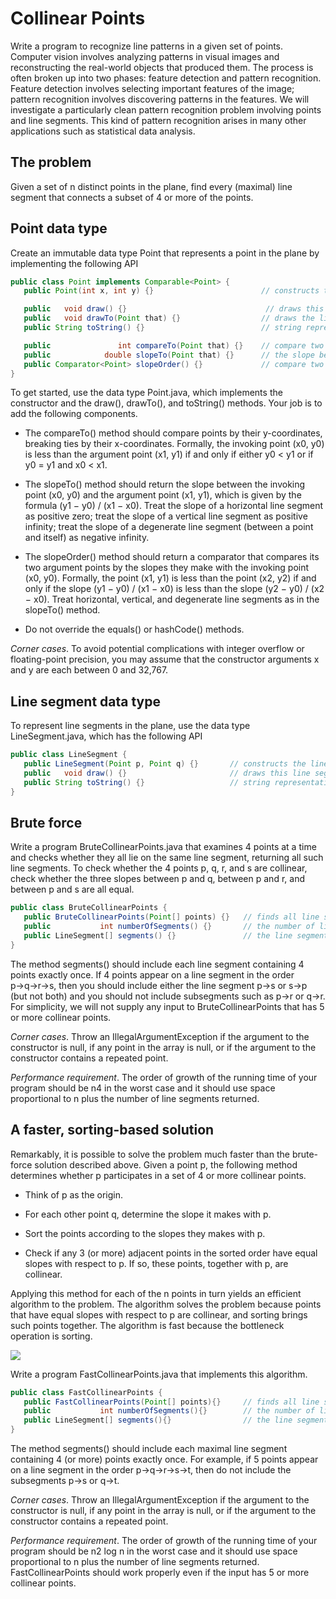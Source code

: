 # Collinear Points

Write a program to recognize line patterns in a given set of points.
Computer vision involves analyzing patterns in visual images and reconstructing the real-world objects that produced them. The process is often broken up into two phases: feature detection and pattern recognition. Feature detection involves selecting important features of the image; pattern recognition involves discovering patterns in the features. We will investigate a particularly clean pattern recognition problem involving points and line segments. This kind of pattern recognition arises in many other applications such as statistical data analysis.

## The problem

 Given a set of n distinct points in the plane, find every (maximal) line segment that connects a subset of 4 or more of the points.
 
## Point data type

Create an immutable data type Point that represents a point in the plane by implementing the following API

```java
public class Point implements Comparable<Point> {
   public Point(int x, int y) {}                        // constructs the point (x, y)

   public   void draw() {}                               // draws this point
   public   void drawTo(Point that) {}                  // draws the line segment from this point to that point
   public String toString() {}                          // string representation

   public               int compareTo(Point that) {}    // compare two points by y-coordinates, breaking ties by x-coordinates
   public            double slopeTo(Point that) {}      // the slope between this point and that point
   public Comparator<Point> slopeOrder() {}             // compare two points by slopes they make with this point
}
```

To get started, use the data type Point.java, which implements the constructor and the draw(), drawTo(), and toString() methods. Your job is to add the following components.

- The compareTo() method should compare points by their y-coordinates, breaking ties by their x-coordinates. Formally, the invoking point (x0, y0) is less than the argument point (x1, y1) if and only if either y0 < y1 or if y0 = y1 and x0 < x1.

- The slopeTo() method should return the slope between the invoking point (x0, y0) and the argument point (x1, y1), which is given by the formula (y1 − y0) / (x1 − x0). Treat the slope of a horizontal line segment as positive zero; treat the slope of a vertical line segment as positive infinity; treat the slope of a degenerate line segment (between a point and itself) as negative infinity.

- The slopeOrder() method should return a comparator that compares its two argument points by the slopes they make with the invoking point (x0, y0). Formally, the point (x1, y1) is less than the point (x2, y2) if and only if the slope (y1 − y0) / (x1 − x0) is less than the slope (y2 − y0) / (x2 − x0). Treat horizontal, vertical, and degenerate line segments as in the slopeTo() method.

- Do not override the equals() or hashCode() methods.

*Corner cases*. To avoid potential complications with integer overflow or floating-point precision, you may assume that the constructor arguments x and y are each between 0 and 32,767.

## Line segment data type

To represent line segments in the plane, use the data type LineSegment.java, which has the following API

```java
public class LineSegment {
   public LineSegment(Point p, Point q) {}       // constructs the line segment between points p and q
   public   void draw() {}                       // draws this line segment
   public String toString() {}                   // string representation
}
```

## Brute force

Write a program BruteCollinearPoints.java that examines 4 points at a time and checks whether they all lie on the same line segment, returning all such line segments. To check whether the 4 points p, q, r, and s are collinear, check whether the three slopes between p and q, between p and r, and between p and s are all equal.

```java
public class BruteCollinearPoints {
   public BruteCollinearPoints(Point[] points) {}   // finds all line segments containing 4 points
   public           int numberOfSegments() {}       // the number of line segments
   public LineSegment[] segments() {}               // the line segments
}
```

The method segments() should include each line segment containing 4 points exactly once. If 4 points appear on a line segment in the order p→q→r→s, then you should include either the line segment p→s or s→p (but not both) and you should not include subsegments such as p→r or q→r. For simplicity, we will not supply any input to BruteCollinearPoints that has 5 or more collinear points.

*Corner cases*. Throw an IllegalArgumentException if the argument to the constructor is null, if any point in the array is null, or if the argument to the constructor contains a repeated point.

*Performance requirement*. The order of growth of the running time of your program should be n4 in the worst case and it should use space proportional to n plus the number of line segments returned.

## A faster, sorting-based solution

Remarkably, it is possible to solve the problem much faster than the brute-force solution described above. Given a point p, the following method determines whether p participates in a set of 4 or more collinear points.

- Think of p as the origin.

- For each other point q, determine the slope it makes with p.

- Sort the points according to the slopes they makes with p.

- Check if any 3 (or more) adjacent points in the sorted order have equal slopes with respect to p. If so, these points, together with p, are collinear.

Applying this method for each of the n points in turn yields an efficient algorithm to the problem. The algorithm solves the problem because points that have equal slopes with respect to p are collinear, and sorting brings such points together. The algorithm is fast because the bottleneck operation is sorting.

![](https://coursera.cs.princeton.edu/algs4/assignments/collinear/lines1.png)

Write a program FastCollinearPoints.java that implements this algorithm.

```java
public class FastCollinearPoints {
   public FastCollinearPoints(Point[] points){}     // finds all line segments containing 4 or more points
   public           int numberOfSegments(){}        // the number of line segments
   public LineSegment[] segments(){}                // the line segments
}
```

The method segments() should include each maximal line segment containing 4 (or more) points exactly once. For example, if 5 points appear on a line segment in the order p→q→r→s→t, then do not include the subsegments p→s or q→t.

*Corner cases*. Throw an IllegalArgumentException if the argument to the constructor is null, if any point in the array is null, or if the argument to the constructor contains a repeated point.

*Performance requirement*. The order of growth of the running time of your program should be n2 log n in the worst case and it should use space proportional to n plus the number of line segments returned. FastCollinearPoints should work properly even if the input has 5 or more collinear points.